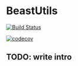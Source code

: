 # BeastUtils

[![Build Status](https://travis-ci.com/gabehassler/BeastUtils.jl.svg?branch=master)](https://travis-ci.com/gabehassler/BeastUtils.jl)

[![codecov](https://codecov.io/gh/gabehassler/BeastUtils.jl/branch/master/graph/badge.svg)](https://codecov.io/gh/gabehassler/BeastUtils.jl)

## TODO: write intro
